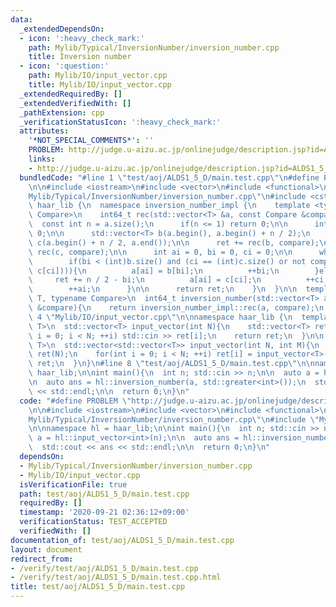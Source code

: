 ```yaml
---
data:
  _extendedDependsOn:
  - icon: ':heavy_check_mark:'
    path: Mylib/Typical/InversionNumber/inversion_number.cpp
    title: Inversion number
  - icon: ':question:'
    path: Mylib/IO/input_vector.cpp
    title: Mylib/IO/input_vector.cpp
  _extendedRequiredBy: []
  _extendedVerifiedWith: []
  _pathExtension: cpp
  _verificationStatusIcon: ':heavy_check_mark:'
  attributes:
    '*NOT_SPECIAL_COMMENTS*': ''
    PROBLEM: http://judge.u-aizu.ac.jp/onlinejudge/description.jsp?id=ALDS1_5_D
    links:
    - http://judge.u-aizu.ac.jp/onlinejudge/description.jsp?id=ALDS1_5_D
  bundledCode: "#line 1 \"test/aoj/ALDS1_5_D/main.test.cpp\"\n#define PROBLEM \"http://judge.u-aizu.ac.jp/onlinejudge/description.jsp?id=ALDS1_5_D\"\
    \n\n#include <iostream>\n#include <vector>\n#include <functional>\n#line 3 \"\
    Mylib/Typical/InversionNumber/inversion_number.cpp\"\n#include <cstdint>\n\nnamespace\
    \ haar_lib {\n  namespace inversion_number_impl {\n    template <typename T, typename\
    \ Compare>\n    int64_t rec(std::vector<T> &a, const Compare &compare){\n    \
    \  const int n = a.size();\n      if(n <= 1) return 0;\n\n      int64_t ret =\
    \ 0;\n\n      std::vector<T> b(a.begin(), a.begin() + n / 2);\n      std::vector<T>\
    \ c(a.begin() + n / 2, a.end());\n\n      ret += rec(b, compare);\n      ret +=\
    \ rec(c, compare);\n\n      int ai = 0, bi = 0, ci = 0;\n\n      while(ai < n){\n\
    \        if(bi < (int)b.size() and (ci == (int)c.size() or not compare(b[bi],\
    \ c[ci]))){\n          a[ai] = b[bi];\n          ++bi;\n        }else{\n     \
    \     ret += n / 2 - bi;\n          a[ai] = c[ci];\n          ++ci;\n        }\n\
    \        ++ai;\n      }\n\n      return ret;\n    }\n  }\n\n  template <typename\
    \ T, typename Compare>\n  int64_t inversion_number(std::vector<T> a, const Compare\
    \ &compare){\n    return inversion_number_impl::rec(a, compare);\n  }\n}\n#line\
    \ 4 \"Mylib/IO/input_vector.cpp\"\n\nnamespace haar_lib {\n  template <typename\
    \ T>\n  std::vector<T> input_vector(int N){\n    std::vector<T> ret(N);\n    for(int\
    \ i = 0; i < N; ++i) std::cin >> ret[i];\n    return ret;\n  }\n\n  template <typename\
    \ T>\n  std::vector<std::vector<T>> input_vector(int N, int M){\n    std::vector<std::vector<T>>\
    \ ret(N);\n    for(int i = 0; i < N; ++i) ret[i] = input_vector<T>(M);\n    return\
    \ ret;\n  }\n}\n#line 8 \"test/aoj/ALDS1_5_D/main.test.cpp\"\n\nnamespace hl =\
    \ haar_lib;\n\nint main(){\n  int n; std::cin >> n;\n\n  auto a = hl::input_vector<int>(n);\n\
    \n  auto ans = hl::inversion_number(a, std::greater<int>());\n  std::cout << ans\
    \ << std::endl;\n\n  return 0;\n}\n"
  code: "#define PROBLEM \"http://judge.u-aizu.ac.jp/onlinejudge/description.jsp?id=ALDS1_5_D\"\
    \n\n#include <iostream>\n#include <vector>\n#include <functional>\n#include \"\
    Mylib/Typical/InversionNumber/inversion_number.cpp\"\n#include \"Mylib/IO/input_vector.cpp\"\
    \n\nnamespace hl = haar_lib;\n\nint main(){\n  int n; std::cin >> n;\n\n  auto\
    \ a = hl::input_vector<int>(n);\n\n  auto ans = hl::inversion_number(a, std::greater<int>());\n\
    \  std::cout << ans << std::endl;\n\n  return 0;\n}\n"
  dependsOn:
  - Mylib/Typical/InversionNumber/inversion_number.cpp
  - Mylib/IO/input_vector.cpp
  isVerificationFile: true
  path: test/aoj/ALDS1_5_D/main.test.cpp
  requiredBy: []
  timestamp: '2020-09-21 02:36:12+09:00'
  verificationStatus: TEST_ACCEPTED
  verifiedWith: []
documentation_of: test/aoj/ALDS1_5_D/main.test.cpp
layout: document
redirect_from:
- /verify/test/aoj/ALDS1_5_D/main.test.cpp
- /verify/test/aoj/ALDS1_5_D/main.test.cpp.html
title: test/aoj/ALDS1_5_D/main.test.cpp
---
```

